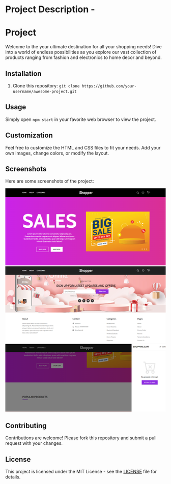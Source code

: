 # Project Description -
# Project

Welcome to the your ultimate destination for all your shopping needs! Dive into a world of endless possibilities as you explore our vast collection of products ranging from fashion and electronics to home decor and beyond.
## Installation

1. Clone this repository: `git clone https://github.com/your-username/awesome-project.git`

## Usage

Simply open `npm start` in your favorite web browser to view the project.

## Customization

Feel free to customize the HTML and CSS files to fit your needs. Add your own images, change colors, or modify the layout.

## Screenshots

Here are some screenshots of the project:

![Screenshot 1](/src/assets/1.png)
![Screenshot 2](/src/assets/2.png)
![Screenshot 1](/src/assets/3.png)

## Contributing

Contributions are welcome! Please fork this repository and submit a pull request with your changes.

## License

This project is licensed under the MIT License - see the [LICENSE](/LICENSE) file for details.
